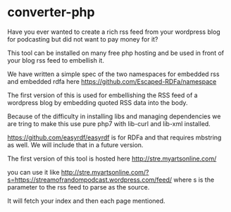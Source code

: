# converter-php

Have you ever wanted to create a rich rss feed from your wordpress blog for podcasting but did not want to pay money for it?

This tool can be installed on many free php hosting and be used in front of your blog rss feed to embellish it.

We have written a simple spec of the two namespaces for embedded rss and embedded rdfa here 
https://github.com/Escaped-RDFa/namespace

The first version of this is used for embellishing the RSS feed of a wordpress blog by embedding quoted RSS data into the body.

Because of the difficulty in installing libs and managing dependencies we are tring to make this use pure php7 with lib-curl and lib-xml installed.

https://github.com/easyrdf/easyrdf is for RDFa and that requires mbstring as well. We will include that in a future version.



The first version of this tool is hosted here 
http://stre.myartsonline.com/

you can use it like http://stre.myartsonline.com/?s=https://streamofrandompodcast.wordpress.com/feed/ where s is the parameter to the rss feed to parse as the source. 

It will fetch your index and then each page mentioned. 
